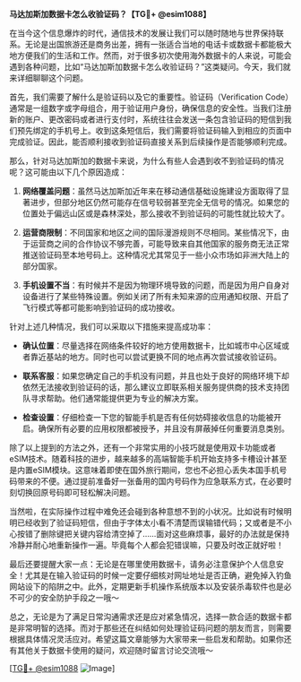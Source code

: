 **马达加斯加数据卡怎么收验证码？【TG💪+ @esim1088】**

在当今这个信息爆炸的时代，通信技术的发展让我们可以随时随地与世界保持联系。无论是出国旅游还是商务出差，拥有一张适合当地的电话卡或数据卡都能极大地方便我们的生活和工作。然而，对于很多初次使用海外数据卡的人来说，可能会遇到各种问题，比如“马达加斯加数据卡怎么收验证码？”这类疑问。今天，我们就来详细聊聊这个问题。

首先，我们需要了解什么是验证码以及它的重要性。验证码（Verification Code）通常是一组数字或字母组合，用于验证用户身份，确保信息的安全性。当我们注册新的账户、更改密码或者进行支付时，系统往往会发送一条包含验证码的短信到我们预先绑定的手机号上。收到这条短信后，我们需要将验证码输入到相应的页面中完成验证。因此，能否顺利接收到验证码直接关系到后续操作是否能够顺利完成。

那么，针对马达加斯加的数据卡来说，为什么有些人会遇到收不到验证码的情况呢？这可能由以下几个原因造成：

1. **网络覆盖问题**：虽然马达加斯加近年来在移动通信基础设施建设方面取得了显著进步，但部分地区仍然可能存在信号较弱甚至完全无信号的情况。如果您的位置处于偏远山区或是森林深处，那么接收不到验证码的可能性就比较大了。
   
2. **运营商限制**：不同国家和地区之间的国际漫游规则不尽相同。某些情况下，由于运营商之间的合作协议不够完善，可能导致来自其他国家的服务商无法正常推送验证码至本地号码上。这种情况尤其常见于一些小众市场如非洲大陆上的部分国家。

3. **手机设置不当**：有时候并不是因为物理环境导致的问题，而是因为用户自身对设备进行了某些特殊设置。例如关闭了所有未知来源的应用通知权限、开启了飞行模式等都可能影响到验证码的成功接收。

针对上述几种情况，我们可以采取以下措施来提高成功率：

- **确认位置**：尽量选择在网络条件较好的地方使用数据卡，比如城市中心区域或者靠近基站的地方。同时也可以尝试更换不同的地点再次尝试接收验证码。
  
- **联系客服**：如果您确定自己的手机没有问题，并且也处于良好的网络环境下却依然无法接收到验证码的话，那么建议立即联系相关服务提供商的技术支持团队寻求帮助。他们通常能提供更为专业的解决方案。

- **检查设置**：仔细检查一下您的智能手机是否有任何妨碍接收信息的功能被开启。确保所有必要的应用权限都被授予，并且没有屏蔽掉任何重要消息类别。

除了以上提到的方法之外，还有一个非常实用的小技巧就是使用双卡功能或者eSIM技术。随着科技的进步，越来越多的高端智能手机开始支持多卡槽设计甚至是内置eSIM模块。这意味着即使在国外旅行期间，您也不必担心丢失本国手机号码带来的不便。通过提前准备好一张备用的国内号码作为应急联系方式，在必要时刻切换回原号码即可轻松解决问题。

当然啦，在实际操作过程中难免还会碰到各种意想不到的小状况。比如说有时候明明已经收到了验证码短信，但由于字体太小看不清楚而误输错代码；又或者是不小心按错了删除键把关键内容给清空掉了……面对这些麻烦事，最好的办法就是保持冷静并耐心地重新操作一遍。毕竟每个人都会犯错误嘛，只要及时改正就好啦！

最后还要提醒大家一点：无论是在哪里使用数据卡，请务必注意保护个人信息安全！尤其是在输入验证码的时候一定要仔细核对网址地址是否正确，避免掉入钓鱼网站设下的陷阱之中。此外，定期更新手机操作系统版本以及安装杀毒软件也是必不可少的安全防护手段之一哦～

总之，无论是为了满足日常沟通需求还是应对紧急情况，选择一款合适的数据卡都是非常明智的选择。而对于那些还在纠结如何处理验证码问题的朋友而言，则需要根据具体情况灵活应对。希望这篇文章能够为大家带来一些启发和帮助。如果你还有其他关于数据卡使用的疑问，欢迎随时留言讨论交流哦～

[[TG💪+ @esim1088](https://t.me/s/esim1088) ![Image](https://i.postimg.cc/4NQfJmqS/Snipaste-2025-05-13-00-14-12.png)]